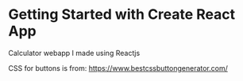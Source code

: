# Getting Started with Create React App

Calculator webapp I made using Reactjs

CSS for buttons is from: https://www.bestcssbuttongenerator.com/
